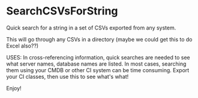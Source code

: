 # SearchCSVsForString
Quick search for a string in a set of CSVs exported from any system.

This will go through any CSVs in a directory (maybe we could get this to do Excel also??)

USES:  In cross-referencing information, quick searches are needed to see what server names, database names are listed.  In most cases, searching them using your CMDB or other CI system can be time consuming.  Export your CI classes, then use this to see what's what!

Enjoy!
